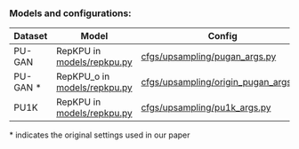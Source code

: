 ### Models and configurations:
| Dataset | Model| Config  | 
| ----   | ----  |  ----   |
|  PU-GAN   | RepKPU in [models/repkpu.py](https://github.com/EasyRy/RepKPU/blob/main/models/repkpu.py)  |  [cfgs/upsampling/pugan_args.py](https://github.com/EasyRy/RepKPU/blob/main/cfgs/upsampling/pugan_args.py)  |
|  PU-GAN *   | RepKPU_o in [models/repkpu.py](https://github.com/EasyRy/RepKPU/blob/main/models/repkpu.py)   |  [cfgs/upsampling/origin_pugan_args.py](https://github.com/EasyRy/RepKPU/blob/main/cfgs/upsampling/pugan_paper_args.py)  |
|  PU1K | RepKPU in [models/repkpu.py](https://github.com/EasyRy/RepKPU/blob/main/models/repkpu.py)   |  [cfgs/upsampling/pu1k_args.py](https://github.com/EasyRy/RepKPU/blob/main/cfgs/upsampling/pu1k_args.py)   |

 \* indicates the original settings used in our paper
